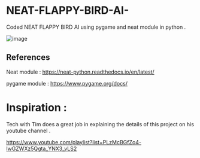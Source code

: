# NEAT-FLAPPY-BIRD-AI-

Coded NEAT FLAPPY BIRD AI using pygame and neat module in python .

![image](https://user-images.githubusercontent.com/97227844/180766900-ecda45cd-c757-4630-a6c9-5563e61f1935.png)

## References 

Neat module : https://neat-python.readthedocs.io/en/latest/

pygame module : https://www.pygame.org/docs/

# Inspiration :

Tech with Tim does a great job in explaining the details of this project on his youtube channel .


https://www.youtube.com/playlist?list=PLzMcBGfZo4-lwGZWXz5Qgta_YNX3_vLS2
